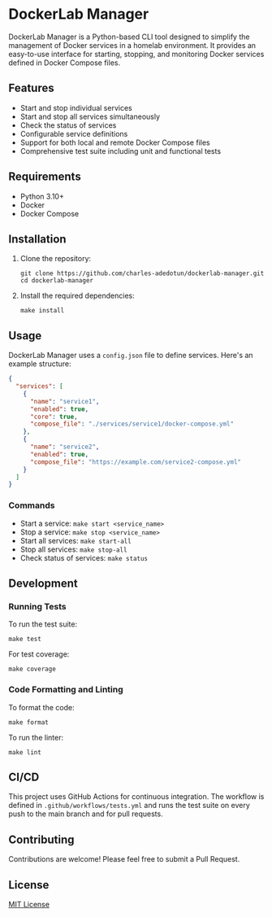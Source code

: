 # DockerLab Manager

DockerLab Manager is a Python-based CLI tool designed to simplify the management of Docker services in a homelab environment. It provides an easy-to-use interface for starting, stopping, and monitoring Docker services defined in Docker Compose files.

## Features

- Start and stop individual services
- Start and stop all services simultaneously
- Check the status of services
- Configurable service definitions
- Support for both local and remote Docker Compose files
- Comprehensive test suite including unit and functional tests

## Requirements

- Python 3.10+
- Docker
- Docker Compose

## Installation

1. Clone the repository:
   ```
   git clone https://github.com/charles-adedotun/dockerlab-manager.git
   cd dockerlab-manager
   ```

2. Install the required dependencies:
   ```
   make install
   ```

## Usage

DockerLab Manager uses a `config.json` file to define services. Here's an example structure:

```json
{
  "services": [
    {
      "name": "service1",
      "enabled": true,
      "core": true,
      "compose_file": "./services/service1/docker-compose.yml"
    },
    {
      "name": "service2",
      "enabled": true,
      "compose_file": "https://example.com/service2-compose.yml"
    }
  ]
}
```

### Commands

- Start a service: `make start <service_name>`
- Stop a service: `make stop <service_name>`
- Start all services: `make start-all`
- Stop all services: `make stop-all`
- Check status of services: `make status`

## Development

### Running Tests

To run the test suite:

```
make test
```

For test coverage:

```
make coverage
```

### Code Formatting and Linting

To format the code:

```
make format
```

To run the linter:

```
make lint
```

## CI/CD

This project uses GitHub Actions for continuous integration. The workflow is defined in `.github/workflows/tests.yml` and runs the test suite on every push to the main branch and for pull requests.

## Contributing

Contributions are welcome! Please feel free to submit a Pull Request.

## License

[MIT License](LICENSE)